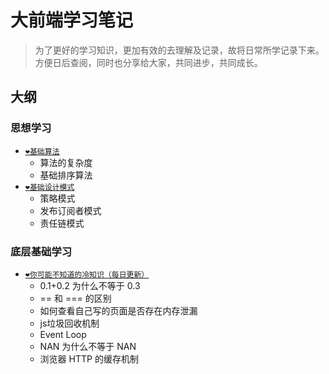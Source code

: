 # 大前端学习笔记

> 为了更好的学习知识，更加有效的去理解及记录，故将日常所学记录下来。方便日后查阅，同时也分享给大家，共同进步，共同成长。

## 大纲
### 思想学习
- [`❤️基础算法`](./思想学习/基础算法.md)
  - 算法的复杂度 
  - 基础排序算法
- [`❤️基础设计模式`](./思想学习/基础设计模式.md)
  - 策略模式
  - 发布订阅者模式
  - 责任链模式

### 底层基础学习
- [`❤️你可能不知道的冷知识（每日更新）`](./底层基础学习/你可能不知道的冷知识.md)
  - 0.1+0.2 为什么不等于 0.3 
  - == 和 === 的区别
  - 如何查看自己写的页面是否存在内存泄漏
  - js垃圾回收机制
  - Event Loop
  - NAN 为什么不等于 NAN
  - 浏览器 HTTP 的缓存机制
